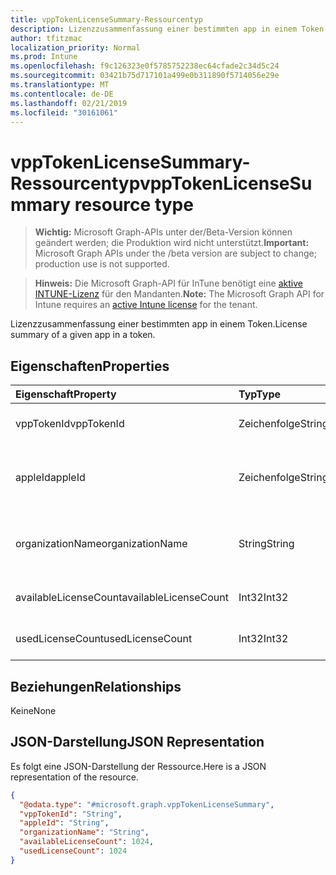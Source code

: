 ```yaml
---
title: vppTokenLicenseSummary-Ressourcentyp
description: Lizenzzusammenfassung einer bestimmten app in einem Token.
author: tfitzmac
localization_priority: Normal
ms.prod: Intune
ms.openlocfilehash: f9c126323e0f5785752238ec64cfade2c34d5c24
ms.sourcegitcommit: 03421b75d717101a499e0b311890f5714056e29e
ms.translationtype: MT
ms.contentlocale: de-DE
ms.lasthandoff: 02/21/2019
ms.locfileid: "30161061"
---
```

# <a name="vpptokenlicensesummary-resource-type"></a><span data-ttu-id="9d5b5-103">vppTokenLicenseSummary-Ressourcentyp</span><span class="sxs-lookup"><span data-stu-id="9d5b5-103">vppTokenLicenseSummary resource type</span></span>

> <span data-ttu-id="9d5b5-104">**Wichtig:** Microsoft Graph-APIs unter der/Beta-Version können geändert werden; die Produktion wird nicht unterstützt.</span><span class="sxs-lookup"><span data-stu-id="9d5b5-104">**Important:** Microsoft Graph APIs under the /beta version are subject to change; production use is not supported.</span></span>

> <span data-ttu-id="9d5b5-105">**Hinweis:** Die Microsoft Graph-API für InTune benötigt eine [aktive INTUNE-Lizenz](https://go.microsoft.com/fwlink/?linkid=839381) für den Mandanten.</span><span class="sxs-lookup"><span data-stu-id="9d5b5-105">**Note:** The Microsoft Graph API for Intune requires an [active Intune license](https://go.microsoft.com/fwlink/?linkid=839381) for the tenant.</span></span>

<span data-ttu-id="9d5b5-106">Lizenzzusammenfassung einer bestimmten app in einem Token.</span><span class="sxs-lookup"><span data-stu-id="9d5b5-106">License summary of a given app in a token.</span></span>

## <a name="properties"></a><span data-ttu-id="9d5b5-107">Eigenschaften</span><span class="sxs-lookup"><span data-stu-id="9d5b5-107">Properties</span></span>
|<span data-ttu-id="9d5b5-108">Eigenschaft</span><span class="sxs-lookup"><span data-stu-id="9d5b5-108">Property</span></span>|<span data-ttu-id="9d5b5-109">Typ</span><span class="sxs-lookup"><span data-stu-id="9d5b5-109">Type</span></span>|<span data-ttu-id="9d5b5-110">Beschreibung</span><span class="sxs-lookup"><span data-stu-id="9d5b5-110">Description</span></span>|
|:---|:---|:---|
|<span data-ttu-id="9d5b5-111">vppTokenId</span><span class="sxs-lookup"><span data-stu-id="9d5b5-111">vppTokenId</span></span>|<span data-ttu-id="9d5b5-112">Zeichenfolge</span><span class="sxs-lookup"><span data-stu-id="9d5b5-112">String</span></span>|<span data-ttu-id="9d5b5-113">Bezeichner des VPP-Tokens.</span><span class="sxs-lookup"><span data-stu-id="9d5b5-113">Identifier of the VPP token.</span></span>|
|<span data-ttu-id="9d5b5-114">appleId</span><span class="sxs-lookup"><span data-stu-id="9d5b5-114">appleId</span></span>|<span data-ttu-id="9d5b5-115">Zeichenfolge</span><span class="sxs-lookup"><span data-stu-id="9d5b5-115">String</span></span>|<span data-ttu-id="9d5b5-116">Apple-ID, die dem Apple Volume Purchase Program-Token zugeordnet ist</span><span class="sxs-lookup"><span data-stu-id="9d5b5-116">The Apple Id associated with the given Apple Volume Purchase Program Token.</span></span>|
|<span data-ttu-id="9d5b5-117">organizationName</span><span class="sxs-lookup"><span data-stu-id="9d5b5-117">organizationName</span></span>|<span data-ttu-id="9d5b5-118">String</span><span class="sxs-lookup"><span data-stu-id="9d5b5-118">String</span></span>|<span data-ttu-id="9d5b5-119">Die Organisation, die dem Apple Volume Purchase Program-Token zugeordnet ist.</span><span class="sxs-lookup"><span data-stu-id="9d5b5-119">The organization associated with the Apple Volume Purchase Program Token.</span></span>|
|<span data-ttu-id="9d5b5-120">availableLicenseCount</span><span class="sxs-lookup"><span data-stu-id="9d5b5-120">availableLicenseCount</span></span>|<span data-ttu-id="9d5b5-121">Int32</span><span class="sxs-lookup"><span data-stu-id="9d5b5-121">Int32</span></span>|<span data-ttu-id="9d5b5-122">Die Anzahl der verfügbaren VPP-Lizenzen.</span><span class="sxs-lookup"><span data-stu-id="9d5b5-122">The number of VPP licenses available.</span></span>|
|<span data-ttu-id="9d5b5-123">usedLicenseCount</span><span class="sxs-lookup"><span data-stu-id="9d5b5-123">usedLicenseCount</span></span>|<span data-ttu-id="9d5b5-124">Int32</span><span class="sxs-lookup"><span data-stu-id="9d5b5-124">Int32</span></span>|<span data-ttu-id="9d5b5-125">Anzahl von VPP-Lizenzen, die aktuell verwendet werden.</span><span class="sxs-lookup"><span data-stu-id="9d5b5-125">The number of VPP licenses in use.</span></span>|

## <a name="relationships"></a><span data-ttu-id="9d5b5-126">Beziehungen</span><span class="sxs-lookup"><span data-stu-id="9d5b5-126">Relationships</span></span>
<span data-ttu-id="9d5b5-127">Keine</span><span class="sxs-lookup"><span data-stu-id="9d5b5-127">None</span></span>

## <a name="json-representation"></a><span data-ttu-id="9d5b5-128">JSON-Darstellung</span><span class="sxs-lookup"><span data-stu-id="9d5b5-128">JSON Representation</span></span>
<span data-ttu-id="9d5b5-129">Es folgt eine JSON-Darstellung der Ressource.</span><span class="sxs-lookup"><span data-stu-id="9d5b5-129">Here is a JSON representation of the resource.</span></span>
<!-- {
  "blockType": "resource",
  "@odata.type": "microsoft.graph.vppTokenLicenseSummary"
}
-->
``` json
{
  "@odata.type": "#microsoft.graph.vppTokenLicenseSummary",
  "vppTokenId": "String",
  "appleId": "String",
  "organizationName": "String",
  "availableLicenseCount": 1024,
  "usedLicenseCount": 1024
}
```




